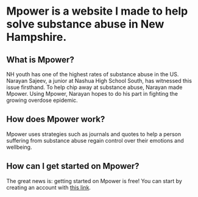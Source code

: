 # Mpower is a website I made to help solve substance abuse in New Hampshire.


## What is Mpower?
      
NH youth has one of the highest rates of substance abuse in the US. Narayan Sajeev, a junior at Nashua High School South, has witnessed this issue firsthand. To help chip away at substance abuse, Narayan made Mpower. Using Mpower, Narayan hopes to do his part in fighting the growing overdose epidemic.



## How does Mpower work?

Mpower uses strategies such as journals and quotes to help a person suffering from substance abuse regain control over their emotions and wellbeing.



## How can I get started on Mpower?
      
The great news is: getting started on Mpower is free! You can start by creating an account with [this link](http://www.mpowernh.com/signup "Create an account at Mpower"). 